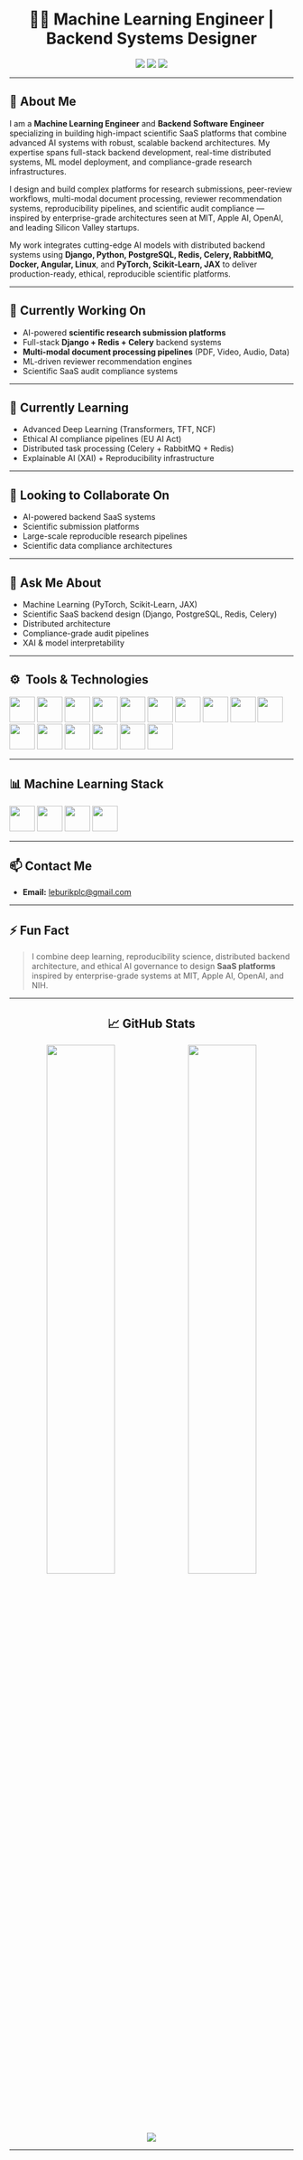<h1 align="center"> 👨‍🔬 Machine Learning Engineer |  Backend Systems Designer </h1>

<p align="center">
<a href="https://yourwebsite.com"><img src="https://img.shields.io/badge/Scientific%20SaaS%20Engineer-MIT%20Apple%20XAI-blue?style=for-the-badge&logo=github"></a>
<a href="mailto:your_email@domain.com"><img src="https://img.shields.io/badge/Email-Contact-red?style=for-the-badge&logo=gmail"></a>
<a href="https://linkedin.com/in/yourprofile"><img src="https://img.shields.io/badge/LinkedIn-Connect-blue?style=for-the-badge&logo=linkedin"></a>
</p>

---

## 🚀 About Me

I am a **Machine Learning Engineer** and **Backend Software Engineer** specializing in building high-impact scientific SaaS platforms that combine advanced AI systems with robust, scalable backend architectures. My expertise spans full-stack backend development, real-time distributed systems, ML model deployment, and compliance-grade research infrastructures.

I design and build complex platforms for research submissions, peer-review workflows, multi-modal document processing, reviewer recommendation systems, reproducibility pipelines, and scientific audit compliance — inspired by enterprise-grade architectures seen at MIT, Apple AI, OpenAI, and leading Silicon Valley startups.

My work integrates cutting-edge AI models with distributed backend systems using **Django, Python, PostgreSQL, Redis, Celery, RabbitMQ, Docker, Angular, Linux**, and **PyTorch, Scikit-Learn, JAX** to deliver production-ready, ethical, reproducible scientific platforms.

---

## 🧠 Currently Working On

- AI-powered **scientific research submission platforms**
- Full-stack **Django + Redis + Celery** backend systems
- **Multi-modal document processing pipelines** (PDF, Video, Audio, Data)
- ML-driven reviewer recommendation engines
- Scientific SaaS audit compliance systems

---

## 🌱 Currently Learning

- Advanced Deep Learning (Transformers, TFT, NCF)
- Ethical AI compliance pipelines (EU AI Act)
- Distributed task processing (Celery + RabbitMQ + Redis)
- Explainable AI (XAI) + Reproducibility infrastructure

---

## 👯 Looking to Collaborate On

- AI-powered backend SaaS systems
- Scientific submission platforms
- Large-scale reproducible research pipelines
- Scientific data compliance architectures

---

## 💬 Ask Me About

- Machine Learning (PyTorch, Scikit-Learn, JAX)
- Scientific SaaS backend design (Django, PostgreSQL, Redis, Celery)
- Distributed architecture
- Compliance-grade audit pipelines
- XAI & model interpretability

---

## ⚙️ &nbsp;Tools & Technologies

<p align="left">
<img src="https://cdn.jsdelivr.net/gh/devicons/devicon/icons/python/python-original.svg" width="45" height="45"/>
<img src="https://cdn.jsdelivr.net/gh/devicons/devicon/icons/django/django-plain.svg" width="45" height="45"/>
<img src="https://cdn.jsdelivr.net/gh/devicons/devicon/icons/postgresql/postgresql-original.svg" width="45" height="45"/>
<img src="https://cdn.jsdelivr.net/gh/devicons/devicon/icons/mysql/mysql-original.svg" width="45" height="45"/>
<img src="https://cdn.jsdelivr.net/gh/devicons/devicon/icons/mongodb/mongodb-original.svg" width="45" height="45"/>
<img src="https://cdn.jsdelivr.net/gh/devicons/devicon/icons/php/php-original.svg" width="45" height="45"/>
<img src="https://cdn.jsdelivr.net/gh/devicons/devicon/icons/linux/linux-original.svg" width="45" height="45"/>
<img src="https://cdn.jsdelivr.net/gh/devicons/devicon/icons/javascript/javascript-original.svg" width="45" height="45"/>
<img src="https://cdn.jsdelivr.net/gh/devicons/devicon/icons/typescript/typescript-original.svg" width="45" height="45"/>
<img src="https://cdn.jsdelivr.net/gh/devicons/devicon/icons/angularjs/angularjs-original.svg" width="45" height="45"/>
<img src="https://cdn.jsdelivr.net/gh/devicons/devicon/icons/redis/redis-original.svg" width="45" height="45"/>
<img src="https://cdn.jsdelivr.net/gh/devicons/devicon/icons/celery/celery-original.svg" width="45" height="45"/>
<img src="https://cdn.jsdelivr.net/gh/devicons/devicon/icons/java/java-original.svg" width="45" height="45"/>
<img src="https://cdn.jsdelivr.net/gh/devicons/devicon/icons/kotlin/kotlin-original.svg" width="45" height="45"/>
<img src="https://cdn.jsdelivr.net/gh/devicons/devicon/icons/git/git-original.svg" width="45" height="45"/>
<img src="https://cdn.jsdelivr.net/gh/devicons/devicon/icons/bash/bash-original.svg" width="45" height="45"/>
</p>

---

## 📊 Machine Learning Stack

<p align="left">
<img src="https://cdn.jsdelivr.net/gh/devicons/devicon/icons/pytorch/pytorch-original.svg" width="45" height="45"/>
<img src="https://cdn.jsdelivr.net/gh/devicons/devicon/icons/jupyter/jupyter-original.svg" width="45" height="45"/>
<img src="https://cdn.jsdelivr.net/gh/devicons/devicon/icons/scikit-learn/scikit-learn-original.svg" width="45" height="45"/>
<img src="https://cdn.jsdelivr.net/gh/devicons/devicon/icons/matplotlib/matplotlib-original.svg" width="45" height="45"/>
</p>

---

## 📫 Contact Me

- **Email:** leburikplc@gmail.com
---

## ⚡ Fun Fact

> I combine deep learning, reproducibility science, distributed backend architecture, and ethical AI governance to design **SaaS platforms** inspired by enterprise-grade systems at MIT, Apple AI, OpenAI, and NIH.

---

<h2 align="center"> 📈 GitHub Stats</h2>

<p align="center">
  <img width="49%" src="https://github-readme-stats.vercel.app/api?username=yourusername&show_icons=true&theme=github_dark" />
  <img width="49%" src="https://github-readme-streak-stats.herokuapp.com/?user=yourusername&theme=github_dark" />
</p>

<p align="center">
  <img src="https://github-profile-summary-cards.vercel.app/api/cards/profile-details?username=yourusername&theme=github_dark" />
</p>

---

